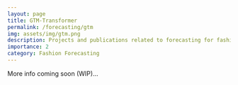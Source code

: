 ```yaml
---
layout: page
title: GTM-Transformer
permalink: /forecasting/gtm
img: assets/img/gtm.png
description: Projects and publications related to forecasting for fashion.
importance: 2
category: Fashion Forecasting
---
```


More info coming soon (WIP)...


